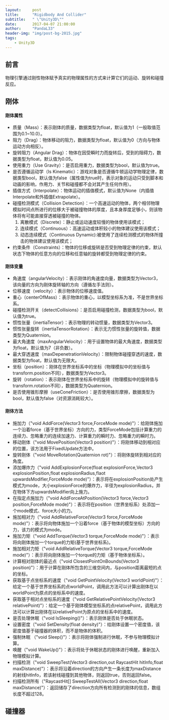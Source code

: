 ```yaml
---
layout:     post
title:      "Rigidbody And Collider"
subtitle:   " \"Unity3D\""
date:       2017-04-07 21:00:00
author:     "PandaL33"
header-img: "img/post-bg-2015.jpg"
tags:
    - Unity3D
---
```

## 前言

物理引擎通过刚性物体赋予真实的物理属性的方式来计算它们的运动、旋转和碰撞反应。

## 刚体

#### 刚体属性

- 质量（Mass）：表示刚体的质量，数据类型为float，默认值为1（一般取值范围为0.1~10.0）。
- 阻力（Drag）：物体移动的阻力，数据类型为float，默认值为0（方向与物体运动方向相反）。
- 旋转阻力（Angular Drag）：物体在因受瞬时力而旋转后，受到的阻碍力，数据类型为float，默认值为0.05。
- 使用重力（Use Gravity）：是否启用重力，数据类型为bool，默认值为true。
- 是否遵循运动学（Is Kinematic）：游戏对象是否遵循牛顿运动学物理定律，数据类型bool，默认值为false（属性值为true时，表示对象的运动只受到脚本和动画的影响，作用力、关节和碰撞都不会对其产生任何作用）。
- 插值方式（Interpolate）：物体运动的插值模式，默认值为None（内插值Interpolate和外插值Extrapolate）。
- 碰撞检测模式（Collision Detection）：一个高速运动的物体，两个相邻物理模拟时间点所进行的位移大于被碰撞物体的厚度，且本身厚度足够小，则该物体将有可能直接穿透被碰撞的物体。
    1. 离散模式（Discrete）：静止或运动速度较慢的物体使用该模式；
    2. 连续模式（Continuous）：高速运动或体积较小的物体建议使用该模式；
    3. 动态连续模式（Continuous Dynamic):被使用了连续检测模式的物体所撞击的物体建议使用该模式；
- 约束条件（Constraints）：物体的位移或旋转是否受到物理定律的约束，默认状态下物体的任意方向的位移和任意轴的旋转都受到物理定律的约束。

#### 刚体变量
- 角速度（angularVelocity）：表示刚体的角速度向量，数据类型为Vector3，该向量的方向为刚体旋转轴的方向（遵循左手法则）。
- 位移速度（velocity）：表示物体的位移速度值。
- 重心（centerOfMass）：表示物体的重心，以模型坐标系为准，不是世界坐标系。
- 碰撞检测开关（detectCollisions）：是否启用碰撞检测，数据类型为bool，默认值为true。
- 惯性张量（inertiaTensor）：表示物理的转动惯量，数据类型为Vector3。
- 惯性张量旋转（inertiaTensorRotation）：表示无力惯性张量的旋转值，数据类型为Quaternion。
- 最大角速度（maxAngularVelocity）：用于设置物体的最大角速度，数据类型为float，默认值为7（非负数）。
- 最大穿透速度（maxDepenetrationVelocity）：限制物体碰撞穿透的速度，数据类型为float，默认值为无限大。
- 坐标（position）：刚体在世界坐标系中的坐标（物理模拟中的坐标值与transform.position不同），数据类型为Vector3。
- 旋转（rotation）：表示刚体在世界坐标系中的旋转（物理模拟中的旋转值与transform.rotation不同），数据类型为Quaternion。
- 是否使用锥形摩擦（useConeFriction）：是否使用锥形摩擦，数据类型为bool，默认值为false（对资源消耗较大）。

#### 刚体方法
- 施加力（"void AddForce(Vector3 force,ForceMode mode)"）：给刚体施加一个沿着force（基于世界坐标）方向的力，类型ForceMode包括计算重力的连续力、忽略重力的连续加速力、计算重力的瞬时力、忽略重力的瞬时力。
- 移动刚体（"void MovePosition(Vector3 position)"）：将刚体移动到相对应的位置，该方法用于FixedUpdate方法中。
- 旋转刚体（"void MoveRotation(Quaternion rot)"）：将刚体旋转到相对应的角度。
- 添加爆炸力（"void AddExplosionForce(float explosionForce,Vector3 explosionPosition,float explosionRadius,flaot upwardsModifier,ForceMode mode)"）：表示将在explosionPosition处产生模式为mode，大小explosionForce的爆炸力，半径为explosionRadius，并在物体下方upwardsModifier向上施力。
- 在指定点施加力（"void AddForceAtPosition(Vector3 force,Vector3 position,ForceMode mode)"）：表示将在position（世界坐标系）处添加一个mode模式、force大小的力。
- 施加相对力（"void AddRelativeForce(Vector3 force,ForceMode mode)"）：表示将向物体施加一个沿着force（基于物体的模型坐标）方向的力，该力的模式为mode。
- 施加力矩（"void AddTorque(Vector3 torque,ForceMode mode)"）：表示将向刚体施加一个torque的力矩(基于世界坐标系)。
- 施加相对力矩（"void AddRelativeTorque(Vector3 torque,ForceMode mode)"）：表示将向刚体施加一个torque的力矩（基于物体坐标系）。
- 计算相对刚体的最近点（"void ClosestPointOnBounds(Vector3 position)"）：用于计算在刚体所包含的三维空间内，与position距离最短的点的坐标。
- 获取基于点坐标系的速度（"void GetPointVelocity(Vector3 worldPoint)"）：给定一个基于世界坐标系的点worldPoint，调用此方法可以计算出刚体在以worldPoint为原点的坐标系中的速度。
- 获取基于相对点坐标系的速度（"void GetRelativePointVelocity(Vector3 relativePoint)"）：给定一个基于刚体模型坐标系的点relativePoint，调用此方法可以计算出刚体在以relativePoint为原点的坐标系中的速度。
- 是否处理休眠（"void IsSleeping()"）：表示刚体是否处于休眠状态。
- 设置密度（"void SetDensity(float density)"）：给刚体设置一个密度值，该密度值基于碰撞器的体积，而不是物体的体积。
- 强制休眠 （"void Sleep()"）：表示将刚体强制进行休眠，不参与物理模拟计算。
- 唤醒（"void WakeUp()"）：表示将处于休眠状态的刚体进行唤醒，重新加入物理模拟计算。
- 扫描检测（"void SweepTest(Vector3 direction,out RaycastHit hitInfo,float maxDistance)"）：表示将沿着direction的方向产生一条长度为maxDistance的射线hitInfo，若该射线碰撞到其他物体，则返回true，否则返回false。
- 扫描检测所有（"RaycastHit[] SweepTestAll(Vector3 direction,float maxDistance)"）：返回储存了direction方向所有检测到的刚体的信息，数组长度不超过128。

## 碰撞器

####


